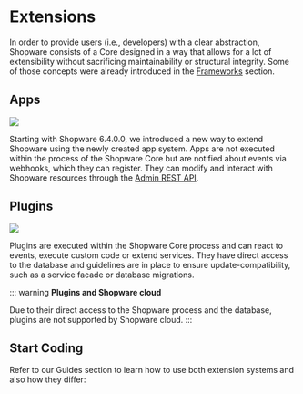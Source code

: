 # Extensions

In order to provide users \(i.e., developers\) with a clear abstraction, Shopware consists of a Core designed in a way that allows for a lot of extensibility without sacrificing maintainability or structural integrity. Some of those concepts were already introduced in the [Frameworks](../framework/) section.

## Apps

![](../../.gitbook/assets/app-extension-model.png)

Starting with Shopware 6.4.0.0, we introduced a new way to extend Shopware using the newly created app system. Apps are not executed within the process of the Shopware Core but are notified about events via webhooks, which they can register. They can modify and interact with Shopware resources through the [Admin REST API](https://shopware.stoplight.io/docs/admin-api).

## Plugins

![](../../.gitbook/assets/plugin-extension-model.png)

Plugins are executed within the Shopware Core process and can react to events, execute custom code or extend services. They have direct access to the database and guidelines are in place to ensure update-compatibility, such as a service facade or database migrations.

::: warning
**Plugins and Shopware cloud**

Due to their direct access to the Shopware process and the database, plugins are not supported by Shopware cloud.
:::

## Start Coding

Refer to our Guides section to learn how to use both extension systems and also how they differ:

<PageRef page="../../guides/plugins/" />
